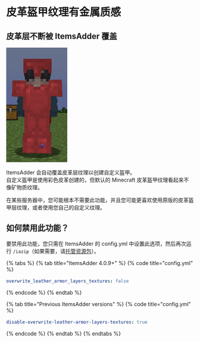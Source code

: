 # 皮革盔甲纹理有金属质感

## 皮革层不断被 ItemsAdder 覆盖

![](<../.gitbook/assets/image (45) (1) (1).png>)

ItemsAdder 会自动覆盖皮革层纹理以创建自定义盔甲。\
自定义盔甲是使用彩色皮革创建的，但默认的 Minecraft 皮革盔甲纹理看起来不像矿物质纹理。

在某些服务器中，您可能根本不需要此功能，并且您可能更喜欢使用原版的皮革盔甲层纹理，或者使用您自己的自定义纹理。

## 如何禁用此功能？

要禁用此功能，您只需在 ItemsAdder 的 config.yml 中设置此选项，然后再次运行 `/iazip`（如果需要，请[托管资源包](../../plugin-usage/resourcepack-hosting/)）。

{% tabs %}
{% tab title="ItemsAdder 4.0.9+" %}
{% code title="config.yml" %}
```yaml
overwrite_leather_armor_layers_textures: false
```
{% endcode %}
{% endtab %}

{% tab title="Previous ItemsAdder versions" %}
{% code title="config.yml" %}
```yaml
disable-overwrite-leather-armor-layers-textures: true
```
{% endcode %}
{% endtab %}
{% endtabs %}